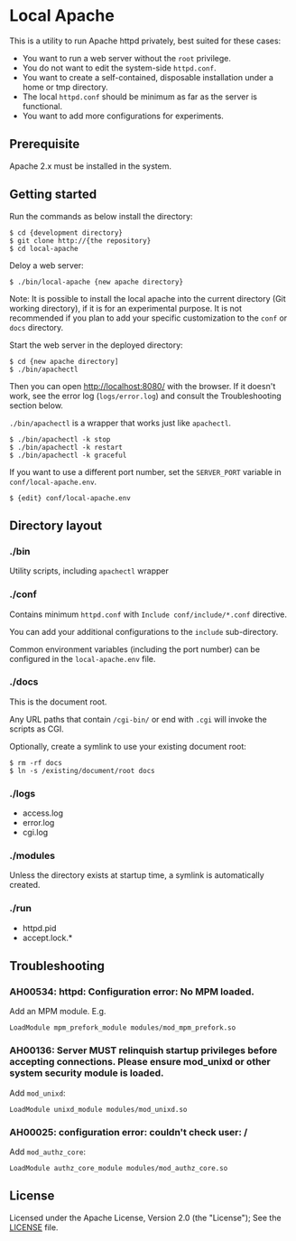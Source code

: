 # Local Apache

This is a utility to run Apache httpd privately, best suited for these cases:

* You want to run a web server without the `root` privilege.
* You do not want to edit the system-side `httpd.conf`.
* You want to create a self-contained, disposable installation under a home or tmp directory.
* The local `httpd.conf` should be minimum as far as the server is functional.
* You want to add more configurations for experiments.

## Prerequisite

Apache 2.x must be installed in the system.

## Getting started

Run the commands as below install the directory:

    $ cd {development directory}
    $ git clone http://{the repository}
    $ cd local-apache

Deloy a web server:

    $ ./bin/local-apache {new apache directory}

Note: It is possible to install the local apache into the current directory (Git working directory), if it is for an experimental purpose.
It is not recommended if you plan to add your specific customization to the `conf` or `docs` directory.

Start the web server in the deployed directory:

    $ cd {new apache directory]
    $ ./bin/apachectl

Then you can open [http://localhost:8080/](http://localhost:8080/) with the browser.
If it doesn't work, see the error log (`logs/error.log`) and consult the Troubleshooting section below.

`./bin/apachectl` is a wrapper that works just like `apachectl`.

    $ ./bin/apachectl -k stop
    $ ./bin/apachectl -k restart
    $ ./bin/apachectl -k graceful

If you want to use a different port number, set the `SERVER_PORT` variable in `conf/local-apache.env`.

    $ {edit} conf/local-apache.env

## Directory layout

### ./bin

Utility scripts, including `apachectl` wrapper

### ./conf

Contains minimum `httpd.conf` with `Include conf/include/*.conf` directive.

You can add your additional configurations to the `include` sub-directory.

Common environment variables (including the port number) can be configured in the `local-apache.env` file.

### ./docs

This is the document root.

Any URL paths that contain `/cgi-bin/` or end with `.cgi` will invoke the scripts as CGI.

Optionally, create a symlink to use your existing document root:

    $ rm -rf docs
    $ ln -s /existing/document/root docs

### ./logs

* access.log
* error.log
* cgi.log

### ./modules

Unless the directory exists at startup time, a symlink is automatically created.

### ./run

* httpd.pid
* accept.lock.*

## Troubleshooting

### AH00534: httpd: Configuration error: No MPM loaded.

Add an MPM module. E.g.

    LoadModule mpm_prefork_module modules/mod_mpm_prefork.so

### AH00136: Server MUST relinquish startup privileges before accepting connections.  Please ensure mod_unixd or other system security module is loaded.

Add `mod_unixd`:

    LoadModule unixd_module modules/mod_unixd.so

### AH00025: configuration error:  couldn't check user: /

Add `mod_authz_core`:

    LoadModule authz_core_module modules/mod_authz_core.so

## License

Licensed under the Apache License, Version 2.0 (the "License"); See the [LICENSE](LICENSE) file.
